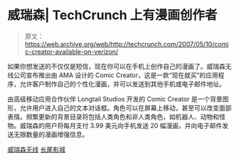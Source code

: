# 威瑞森| TechCrunch 上有漫画创作者

> 原文：<https://web.archive.org/web/http://techcrunch.com/2007/05/10/comic-creator-available-on-verizon/>

如果你想发送的不仅仅是短信，现在你可以在手机上创作自己的漫画了。威瑞森无线公司宣布推出由 AMA 设计的 Comic Creator，这是一款“现在就买”的应用程序，允许客户制作自己的个性化漫画，并可以发送到其他手机或电子邮件地址。

由高级移动应用合作伙伴 Longtail Studios 开发的 Comic Creator 是一个背景图形，允许用户进入自己的文本对话框。角色可以在屏幕上移动，甚至可以改变面部表情。频繁更新的背景目录将包括人类角色和非人类角色，如机器人、动物和怪物。威瑞森的用户将每月支付 3.99 美元向手机发送 20 幅漫画，并向电子邮件发送无限数量的漫画增强信息。

[威瑞森无线](https://web.archive.org/web/20160407192628/http://www.verizonwireless.com/)
[长尾影城](https://web.archive.org/web/20160407192628/http://www.longtailstudios.com/)
